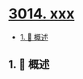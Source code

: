 # [3014. xxx](https://github.com/Tdahuyou/TNotes.leetcode/tree/main/notes/3014.%20xxx)

<!-- region:toc -->

- [1. 📝 概述](#1--概述)

<!-- endregion:toc -->

## 1. 📝 概述
